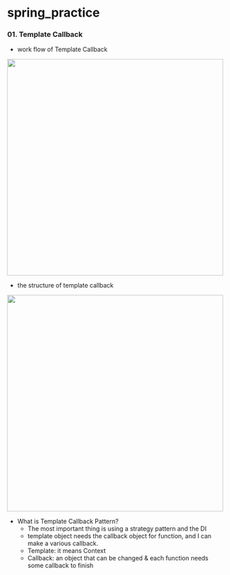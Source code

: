 # spring_practice

### 01. Template Callback

- work flow of Template Callback
<img src="https://github.com/user-attachments/assets/2dcd0626-42e7-4f92-b95e-8afea8a06b28" width="500" height="500"/>

- the structure of template callback
<img src="https://github.com/user-attachments/assets/6e0108cd-1e4f-4ec4-b425-fe4600b39496" width="500" height="500"/>

- What is Template Callback Pattern?
  - The most important thing is using a strategy pattern and the DI
  - template object needs the callback object for function, and I can make a various callback.
  - Template: it means Context
  - Callback: an object that can be changed & each function needs some callback to finish


